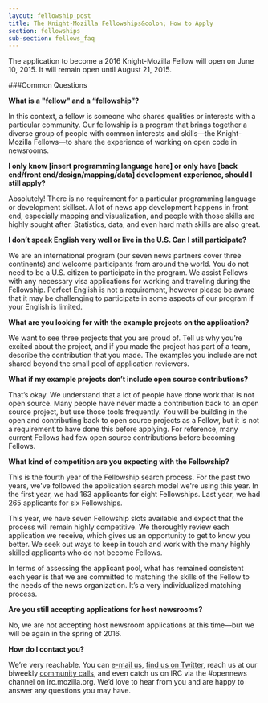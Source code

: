 ```yaml
---
layout: fellowship_post
title: The Knight-Mozilla Fellowships&colon; How to Apply
section: fellowships
sub-section: fellows_faq
---
```


<p class="bodybig">The application to become a 2016 Knight-Mozilla Fellow will open on June 10, 2015. It will remain open until August 21, 2015.

###Common Questions

**What is a "fellow" and a “fellowship”?**

In this context, a fellow is someone who shares qualities or interests with a particular community. Our fellowship is a program that brings together a diverse group of people with common interests and skills—the Knight-Mozilla Fellows—to share the experience of working on open code in newsrooms.

**I only know [insert programming language here] or only have [back end/front end/design/mapping/data] development experience, should I still apply?**

Absolutely! There is no requirement for a particular programming language or development skillset. A lot of news app development happens in front end, especially mapping and visualization, and people with those skills are highly sought after. Statistics, data, and even hard math skills are also great.

**I don’t speak English very well or live in the U.S. Can I still participate?**

We are an international program (our seven news partners cover three continents) and welcome participants from around the world. You do not need to be a U.S. citizen to participate in the program. We assist Fellows with any necessary visa applications for working and traveling during the Fellowship. Perfect English is not a requirement, however please be aware that it may be challenging to participate in some aspects of our program if your English is limited.

**What are you looking for with the example projects on the application?**

We want to see three projects that you are proud of. Tell us why you’re excited about the project, and if you made the project has part of a team, describe the contribution that you made. The examples you include are not shared beyond the small pool of application reviewers.

**What if my example projects don’t include open source contributions?**

That’s okay. We understand that a lot of people have done work that is not open source. Many people have never made a contribution back to an open source project, but use those tools frequently. You will be building in the open and contributing back to open source projects as a Fellow, but it is not a requirement to have done this before applying. For reference, many current Fellows had few open source contributions before becoming Fellows.

**What kind of competition are you expecting with the Fellowship?**

This is the fourth year of the Fellowship search process. For the past two years, we've followed the application search model we're using this year. In the first year, we had 163 applicants for eight Fellowships. Last year, we had 265 applicants for six Fellowships.

This year, we have seven Fellowship slots available and expect that the process will remain highly competitive. We thoroughly review each application we receive, which gives us an opportunity to get to know you better. We seek out ways to keep in touch and work with the many highly skilled applicants who do not become Fellows.

In terms of assessing the applicant pool, what has remained consistent each year is that we are committed to matching the skills of the Fellow to the needs of the news organization. It’s a very individualized matching process.

**Are you still accepting applications for host newsrooms?**

No, we are not accepting host newsroom applications at this time—but we will be again in the spring of 2016.

**How do I contact you?**

We’re very reachable. You can [e-mail us](mailto:info@opennews.org), [find us on Twitter](https://twitter.com/opennews), reach us at our biweekly [community calls](https://wiki.mozilla.org/OpenNews/Calls), and even catch us on IRC via the #opennews channel on irc.mozilla.org. We’d love to hear from you and are happy to answer any questions you may have.
